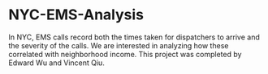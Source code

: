 # NYC-EMS-Analysis
In NYC, EMS calls record both the times taken for dispatchers to arrive and the severity of the calls. We are interested in analyzing how these correlated with neighborhood income. This project was completed by Edward Wu and Vincent Qiu.
